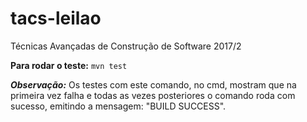# tacs-leilao

Técnicas Avançadas de Construção de Software 2017/2

**Para rodar o teste:**
`mvn test`

**_Observação:_** Os testes com este comando, no cmd, mostram que na primeira vez falha e todas as vezes posteriores o comando roda com sucesso, emitindo a mensagem: "BUILD SUCCESS".
